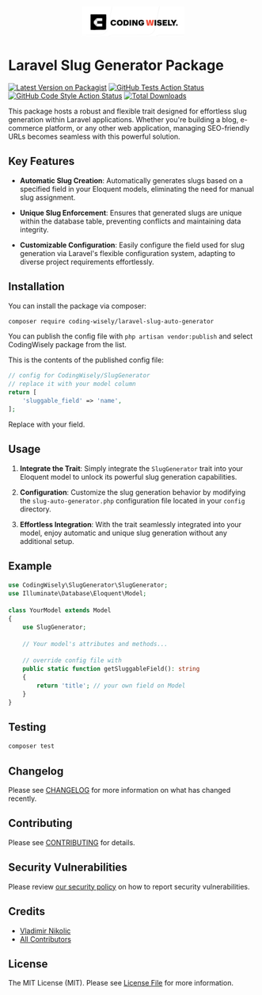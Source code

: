 <p align="center"><a href="https://codingwisely.com" target="_blank"><img src="img.png" alt="Laravel Logo"></a></p>

# Laravel Slug Generator Package

[![Latest Version on Packagist](https://img.shields.io/packagist/v/coding-wisely/laravel-slug-auto-generator.svg?style=flat-square)](https://packagist.org/packages/coding-wisely/laravel-slug-auto-generator)
[![GitHub Tests Action Status](https://img.shields.io/github/actions/workflow/status/coding-wisely/laravel-slug-auto-generator/run-tests.yml?branch=main&label=tests&style=flat-square)](https://github.com/coding-wisely/laravel-slug-auto-generator/actions?query=workflow%3Arun-tests+branch%3Amain)
[![GitHub Code Style Action Status](https://img.shields.io/github/actions/workflow/status/coding-wisely/laravel-slug-auto-generator/fix-php-code-style-issues.yml?branch=main&label=code%20style&style=flat-square)](https://github.com/coding-wisely/laravel-slug-auto-generator/actions?query=workflow%3A"Fix+PHP+code+style+issues"+branch%3Amain)
[![Total Downloads](https://img.shields.io/packagist/dt/coding-wisely/laravel-slug-auto-generator.svg?style=flat-square)](https://packagist.org/packages/coding-wisely/laravel-slug-auto-generator)

This package hosts a robust and flexible trait designed for effortless slug generation within Laravel applications. Whether you're building a blog, e-commerce platform, or any other web application, managing SEO-friendly URLs becomes seamless with this powerful solution.

## Key Features

- **Automatic Slug Creation**: Automatically generates slugs based on a specified field in your Eloquent models, eliminating the need for manual slug assignment.

- **Unique Slug Enforcement**: Ensures that generated slugs are unique within the database table, preventing conflicts and maintaining data integrity.

- **Customizable Configuration**: Easily configure the field used for slug generation via Laravel's flexible configuration system, adapting to diverse project requirements effortlessly.


## Installation

You can install the package via composer:

```bash
composer require coding-wisely/laravel-slug-auto-generator
```


You can publish the config file with `php artisan vendor:publish` and select CodingWisely package from the list.

This is the contents of the published config file:

```php
// config for CodingWisely/SlugGenerator
// replace it with your model column
return [
    'sluggable_field' => 'name',
];

```
Replace with your field.


## Usage

1. **Integrate the Trait**: Simply integrate the `SlugGenerator` trait into your Eloquent model to unlock its powerful slug generation capabilities.

2. **Configuration**: Customize the slug generation behavior by modifying the `slug-auto-generator.php` configuration file located in your `config` directory.

3. **Effortless Integration**: With the trait seamlessly integrated into your model, enjoy automatic and unique slug generation without any additional setup.

## Example

```php
use CodingWisely\SlugGenerator\SlugGenerator;
use Illuminate\Database\Eloquent\Model;

class YourModel extends Model
{
    use SlugGenerator;

    // Your model's attributes and methods...
    
    // override config file with 
    public static function getSluggableField(): string
    {
        return 'title'; // your own field on Model
    }
}
```
## Testing

```bash
composer test 
```

## Changelog

Please see [CHANGELOG](CHANGELOG.md) for more information on what has changed recently.

## Contributing

Please see [CONTRIBUTING](CONTRIBUTING.md) for details.

## Security Vulnerabilities

Please review [our security policy](../../security/policy) on how to report security vulnerabilities.

## Credits

- [Vladimir Nikolic](https://github.com/CodingWisely)
- [All Contributors](../../contributors)

## License

The MIT License (MIT). Please see [License File](LICENSE.md) for more information.
